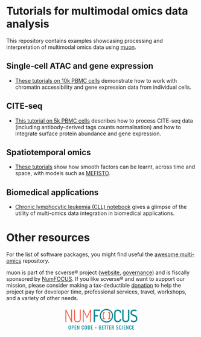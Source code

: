 # Tutorials for multimodal omics data analysis

This repository contains examples showcasing processing and interpretation of multimodal omics data using [muon](https://github.com/scverse/muon).

## Single-cell ATAC and gene expression

- [These tutorials on 10k PBMC cells](single-cell-rna-atac/pbmc10k) demonstrate how to work with chromatin accessibility and gene expression data from individual cells.

## CITE-seq

- [This tutorial on 5k PBMC cells](cite-seq/1-CITE-seq-PBMC-5k.ipynb) describes how to process CITE-seq data (including antibody-derived tags counts normalisation) and how to integrate surface protein abundance and gene expression.

## Spatiotemporal omics

- [These tutorials](mefisto/) show how smooth factors can be learnt, across time and space, with models such as [MEFISTO](https://biofam.github.io/MOFA2/MEFISTO).

## Biomedical applications

- [Chronic lymphocytic leukemia (CLL) notebook](CLL.ipynb) gives a glimpse of the utility of multi-omics data integration in biomedical applications.

# Other resources

For the list of software packages, you might find useful the [awesome multi-omics](https://github.com/mikelove/awesome-multi-omics) repository.

[//]: # (numfocus-fiscal-sponsor-attribution)

muon is part of the scverse® project ([website](https://scverse.org), [governance](https://scverse.org/about/roles)) and is fiscally sponsored by [NumFOCUS](https://numfocus.org/).
If you like scverse® and want to support our mission, please consider making a tax-deductible [donation](https://numfocus.org/donate-to-scverse) to help the project pay for developer time, professional services, travel, workshops, and a variety of other needs.

<div align="center">
<a href="https://numfocus.org/project/scverse">
  <img
    src="https://raw.githubusercontent.com/numfocus/templates/master/images/numfocus-logo.png"
    width="200"
  >
</a>
</div>
